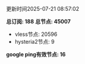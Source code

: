 更新时间2025-07-21 08:57:02

**总订阅: 188**
**总节点: 45007**
- vless节点: 20596
- hysteria2节点: 9

**google ping有效节点: 16**
